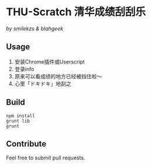 # THU-Scratch 清华成绩刮刮乐
_by smilekzs & blahgeek_


## Usage

1. 安装Chrome插件或Userscript
2. 登录info
3. 原来可以看成绩的地方已经被挡住啦～
4. 心里「ドキドキ」地刮之


## Build

```
npm install
grunt lib
grunt
```


## Contribute

Feel free to submit pull requests.
